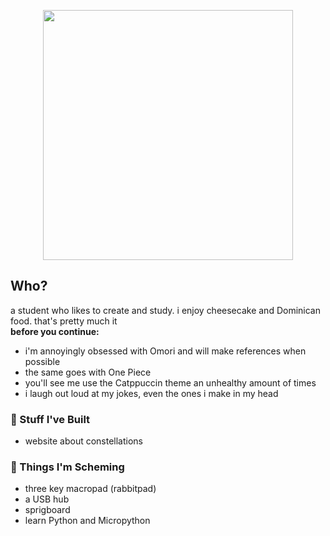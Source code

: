  <p align="center">
  <img src="https://raw.githubusercontent.com/catppuccin/catppuccin/main/assets/palette/macchiato.png" width="400" />
</p>

## Who?
a student who likes to create and study. i enjoy cheesecake and Dominican food. that's pretty much it
<br>__before you continue:__
- i'm annoyingly obsessed with Omori and will make references when possible
- the same goes with One Piece
- you'll see me use the Catppuccin theme an unhealthy amount of times
- i laugh out loud at my jokes, even the ones i make in my head

### 🎨 Stuff I've Built
- website about constellations

### 🔮 Things I'm Scheming
- three key macropad (rabbitpad)
- a USB hub
- sprigboard
- learn Python and Micropython

